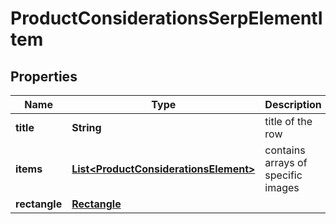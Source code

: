 

# ProductConsiderationsSerpElementItem


## Properties

| Name | Type | Description | Notes |
|------------ | ------------- | ------------- | -------------|
|**title** | **String** | title of the row |  [optional] |
|**items** | [**List&lt;ProductConsiderationsElement&gt;**](ProductConsiderationsElement.md) | contains arrays of specific images |  [optional] |
|**rectangle** | [**Rectangle**](Rectangle.md) |  |  [optional] |



